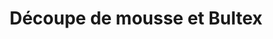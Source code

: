 ---
title: "Découpe de mousse et Bultex"
url: /marseille/decoupe-de-mousse-et-bultex/
shop: meubles
---
